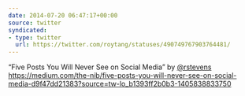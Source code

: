 ```yaml
---
date: 2014-07-20 06:47:17+00:00
source: twitter
syndicated:
- type: twitter
  url: https://twitter.com/roytang/statuses/490749767903764481/
---
```


“Five Posts You Will Never See on Social Media” by [@rstevens](https://twitter.com/rstevens/) https://medium.com/the-nib/five-posts-you-will-never-see-on-social-media-d9f47dd21383?source=tw-lo_b1393ff2b0b3-1405838833750